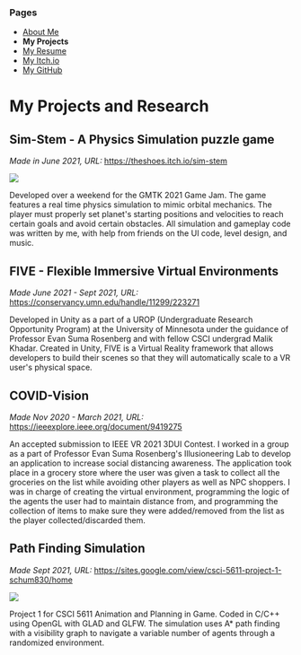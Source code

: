 ### Pages
- [About Me](/Portfolio/)
- **My Projects**
- [My Resume](/Portfolio/Resume.pdf)
- [My Itch.io](https://theshoes.itch.io/)
- [My GitHub](https://github.com/BrettSchumacher)

# My Projects and Research
## Sim-Stem - A Physics Simulation puzzle game
*Made in June 2021, URL:* <https://theshoes.itch.io/sim-stem>

![](https://user-images.githubusercontent.com/66701198/138023015-c766241e-d8bd-485d-97ae-303f2f4cbbd2.png)

Developed over a weekend for the GMTK 2021 Game Jam. The game features a real time physics simulation to mimic orbital mechanics. The player must properly set planet's starting positions and velocities to reach certain goals and avoid certain obstacles. All simulation and gameplay code was written by me, with help from friends on the UI code, level design, and music.

## FIVE - Flexible Immersive Virtual Environments
*Made June 2021 - Sept 2021, URL:* <https://conservancy.umn.edu/handle/11299/223271>

Developed in Unity as a part of a UROP (Undergraduate Research Opportunity Program) at the University of Minnesota under the guidance of Professor Evan Suma Rosenberg and with fellow CSCI undergrad Malik Khadar.  Created in Unity, FIVE is a Virtual Reality framework that allows developers to build their scenes so that they will automatically scale to a VR user's physical space.

## COVID-Vision
*Made Nov 2020 - March 2021, URL:* <https://ieeexplore.ieee.org/document/9419275>

An accepted submission to IEEE VR 2021 3DUI Contest. I worked in a group as a part of Professor Evan Suma Rosenberg's Illusioneering Lab to develop an application to increase social distancing awareness. The application took place in a grocery store where the user was given a task to collect all the groceries on the list while avoiding other players as well as NPC shoppers.  I was in charge of creating the virtual environment, programming the logic of the agents the user had to maintain distance from, and programming the collection of items to make sure they were added/removed from the list as the player collected/discarded them.

## Path Finding Simulation
*Made Sept 2021, URL:* <https://sites.google.com/view/csci-5611-project-1-schum830/home>

![](https://user-images.githubusercontent.com/66701198/138023053-71efc9d2-3d0c-42ab-aaa4-25a20c8d23b0.png)

Project 1 for CSCI 5611 Animation and Planning in Game. Coded in C/C++ using OpenGL with GLAD and GLFW. The simulation uses A* path finding with a visibility graph to navigate a variable number of agents through a randomized environment.

